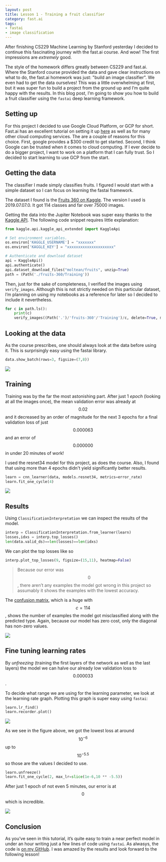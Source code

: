 ```yaml
---
layout: post
title: Lesson 1 - Training a fruit classifier
category: fast.ai
tags:
- fastai
- image classification
---
```


After finishing CS229 Machine Learning by Stanford yesterday I decided to continue this fascinating journey with the fast.ai course. And wow! The first impressions are _extremely_ good.

The style of the homework differs greatly between CS229 and fast.ai. Where the Stanford course provided the data and gave clear instructions on what to do, the fast.ai homework was just: "build an image classifier". We even had to get the data ourselves! This was a little overwhelming at first, but it was super fun to build a project from the ground up and I’m quite happy with the results. In this blog post, I’m going to show you how to build a fruit classifier using the `fastai` deep learning framework.

## Setting up
For this project I decided to use Google Cloud Platform, or GCP for short. Fast.ai has an excellent tutorial on setting it up [here](https://course.fast.ai/start_gcp.html) as well as for many other cloud computing services. The are a couple of reasons for this choice. First, google provides a $300 credit to get started. Second, I think Google can be trusted when it comes to cloud computing. If I ever decide to do a bigger project, I want to work on a platform that I can fully trust. So I decided to start learning to use GCP from the start.

## Getting the data
The classifier I made simply classifies fruits. I figured I would start with a simple dataset so I can focus on learning the fastai framework.

The dataset I found is the [Fruits 360 on Kaggle](https://www.kaggle.com/moltean/fruits). The version I used is 2019.07.07.0. It got 114 classes and far over 75000 images.

Getting the data into the Jupiter Notebook was super easy thanks to the [Kaggle API](https://pypi.org/project/kaggle/). The following code snippet requires little explanation:

```python
from kaggle.api.kaggle_api_extended import KaggleApi

# Set environment variables.
os.environ['KAGGLE_USERNAME'] = "xxxxxxx"
os.environ['KAGGLE_KEY'] = "xxxxxxxxxxxxxxxxxxxxx"

# Authenticate and download dataset
api = KaggleApi()
api.authenticate()
api.dataset_download_files("moltean/fruits", unzip=True)
path = (Path('./fruits-360/Training'))
```

Then, just for the sake of completeness, I verified the images using `verify_images`. Although this is not strictly needed on this particular dataset, I’m planning on using my notebooks as a reference for later so I decided to include it nevertheless.
```python
for c in path.ls():
    print(c)
    verify_images((Path('.')/'fruits-360'/'Training')/c, delete=True, max_size=500)
```

## Looking at the data
As the course prescribes, one should always look at the data before using it. This is surprisingly easy using the fastai library. 
```python
data.show_batch(rows=3, figsize=(7,8))
```

![](/assets/images/fastai1-1.png)

## Training
Training was by the far the most astonishing part. After just 1 _epoch_ (looking at all the images once), the mean validation error was already at $$0.02$$ and it decreased by an order of magnitude for the next 3 epochs for a final validation loss of just $$0.000063$$ and an error of $$0.000000$$ in under 20 minutes of work!

I used the resnet34 model for this project, as does the course. Also, I found that using more than 4 epochs didn't yield significantly better results.
```python
learn = cnn_learner(data, models.resnet34, metrics=error_rate)
learn.fit_one_cycle(4)
```

![](/assets/images/fastai1-2.png)

## Results
Using `ClassificationInterpretation` we can inspect the results of the model.
```python
interp = ClassificationInterpretation.from_learner(learn)
losses,idxs = interp.top_losses()
len(data.valid_ds)==len(losses)==len(idxs)
```

We can plot the top losses like so
```python
interp.plot_top_losses(9, figsize=(15,11), heatmap=False)
```

> Because our error was $$0$$, there aren’t any examples the model got wrong in this project so assumably it shows the examples with the lowest accuracy.  

The [confusion matrix](https://en.wikipedia.org/wiki/Confusion_matrix), which is a huge with $$c = 114$$, shows the number of examples the model got misclassified along with the predicted type. Again, because our model has zero cost, only the diagonal has non-zero values.

![](/assets/images/fastai1-3.png)

## Fine tuning learning rates
By _unfreezing_ (training the first layers of the network as well as the last layers) the model we can halve our already low validation loss to $$0.000033$$.

To decide what range we are using for the learning parameter, we look at the learning rate graph. Plotting this graph is super easy using `fastai`:
```python
learn.lr_find()
learn.recorder.plot()
```

![](/assets/images/fastai1-4.png)

As we see in the figure above, we got the lowest loss at around $$10^{-6}$$ up to $$10^{-5.5}$$ so those are the values I decided to use. 

```python
learn.unfreeze()
learn.fit_one_cycle(2, max_lr=slice(1e-6,10 ** -5.5))
```

After just 1 epoch of not even 5 minutes, our error is at $$0$$ which is incredible.

![](/assets/images/fastai1-5.png)

## Conclusion
As you’ve seen in this tutorial, it’s quite easy to train a near perfect model in under an hour writing just a few lines of code using `fastai`. As alwasys, the code is [on my GitHub](https://github.com/rickwierenga/FruitClassifier/tree/master). I was amazed by the results and look forward to the following lesson!